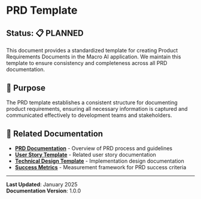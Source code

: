 # PRD Template

## Status: 📋 PLANNED

This document provides a standardized template for creating Product Requirements Documents in the Macro AI application.
We maintain this template to ensure consistency and completeness across all PRD documentation.

## 🎯 Purpose

The PRD template establishes a consistent structure for documenting product requirements, ensuring all necessary
information is captured and communicated effectively to development teams and stakeholders.

## 🔗 Related Documentation

- **[PRD Documentation](./README.md)** - Overview of PRD process and guidelines
- **[User Story Template](../user-stories/template.md)** - Related user story documentation
- **[Technical Design Template](../technical-designs/template.md)** - Implementation design documentation
- **[Success Metrics](../../strategy/success-metrics.md)** - Measurement framework for PRD success criteria

---

**Last Updated**: January 2025  
**Documentation Version**: 1.0.0
